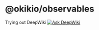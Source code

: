 # @okikio/observables

Trying out DeepWiki [![Ask DeepWiki](https://deepwiki.com/badge.svg)](https://deepwiki.com/okikio/observables)